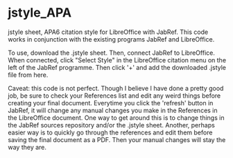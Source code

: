 # jstyle_APA
jstyle sheet, APA6 citation style for LibreOffice with JabRef.
This code works in conjunction with the existing programs JabRef and LibreOffice.

To use, download the .jstyle sheet. Then, connect JabRef to LibreOffice. When connected, click "Select Style" in 
the LibreOffice citation menu on the left of the JabRef programme. Then click '+' and add the downloaded 
.jstyle file from here.

Caveat: this code is not perfect. Though I believe I have done a pretty good job, be sure to check your References list and edit 
any weird things before creating your final document. Everytime you click the 'refresh' button in JabRef, it will change any 
manual changes you make in the References in the LibreOffice document. One way to get around this is to change things
in the JabRef sources repository and/or the .jstyle sheet. Another, perhaps easier way is to quickly go through the references
and edit them before saving the final document as a PDF. Then your manual changes will stay the way they are.
